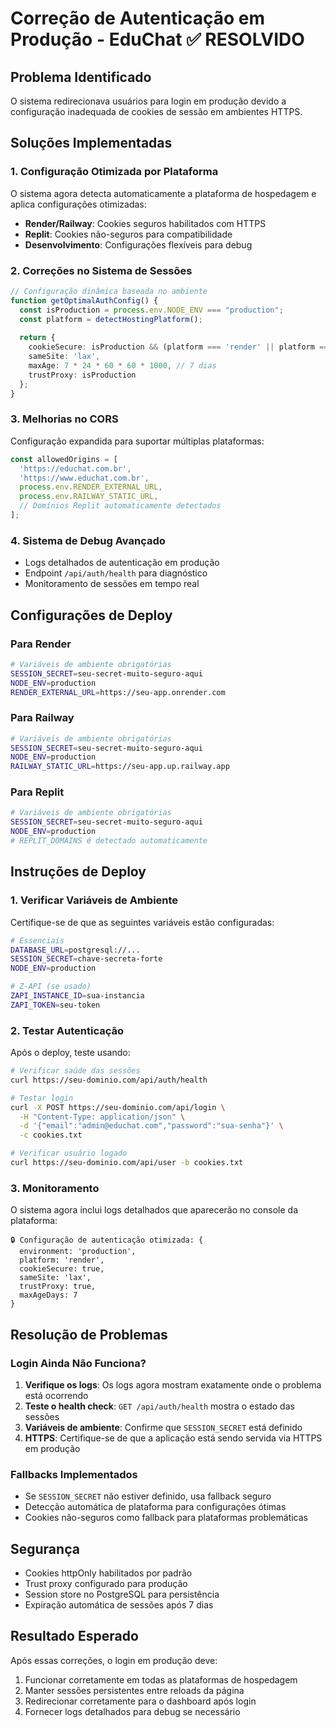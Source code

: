 # Correção de Autenticação em Produção - EduChat ✅ RESOLVIDO

## Problema Identificado

O sistema redirecionava usuários para login em produção devido a configuração inadequada de cookies de sessão em ambientes HTTPS.

## Soluções Implementadas

### 1. Configuração Otimizada por Plataforma

O sistema agora detecta automaticamente a plataforma de hospedagem e aplica configurações otimizadas:

- **Render/Railway**: Cookies seguros habilitados com HTTPS
- **Replit**: Cookies não-seguros para compatibilidade
- **Desenvolvimento**: Configurações flexíveis para debug

### 2. Correções no Sistema de Sessões

```typescript
// Configuração dinâmica baseada no ambiente
function getOptimalAuthConfig() {
  const isProduction = process.env.NODE_ENV === "production";
  const platform = detectHostingPlatform();
  
  return {
    cookieSecure: isProduction && (platform === 'render' || platform === 'railway'),
    sameSite: 'lax',
    maxAge: 7 * 24 * 60 * 60 * 1000, // 7 dias
    trustProxy: isProduction
  };
}
```

### 3. Melhorias no CORS

Configuração expandida para suportar múltiplas plataformas:

```typescript
const allowedOrigins = [
  'https://educhat.com.br',
  'https://www.educhat.com.br',
  process.env.RENDER_EXTERNAL_URL,
  process.env.RAILWAY_STATIC_URL,
  // Domínios Replit automaticamente detectados
];
```

### 4. Sistema de Debug Avançado

- Logs detalhados de autenticação em produção
- Endpoint `/api/auth/health` para diagnóstico
- Monitoramento de sessões em tempo real

## Configurações de Deploy

### Para Render
```bash
# Variáveis de ambiente obrigatórias
SESSION_SECRET=seu-secret-muito-seguro-aqui
NODE_ENV=production
RENDER_EXTERNAL_URL=https://seu-app.onrender.com
```

### Para Railway
```bash
# Variáveis de ambiente obrigatórias
SESSION_SECRET=seu-secret-muito-seguro-aqui
NODE_ENV=production
RAILWAY_STATIC_URL=https://seu-app.up.railway.app
```

### Para Replit
```bash
# Variáveis de ambiente obrigatórias
SESSION_SECRET=seu-secret-muito-seguro-aqui
NODE_ENV=production
# REPLIT_DOMAINS é detectado automaticamente
```

## Instruções de Deploy

### 1. Verificar Variáveis de Ambiente

Certifique-se de que as seguintes variáveis estão configuradas:

```bash
# Essenciais
DATABASE_URL=postgresql://...
SESSION_SECRET=chave-secreta-forte
NODE_ENV=production

# Z-API (se usado)
ZAPI_INSTANCE_ID=sua-instancia
ZAPI_TOKEN=seu-token
```

### 2. Testar Autenticação

Após o deploy, teste usando:

```bash
# Verificar saúde das sessões
curl https://seu-dominio.com/api/auth/health

# Testar login
curl -X POST https://seu-dominio.com/api/login \
  -H "Content-Type: application/json" \
  -d '{"email":"admin@educhat.com","password":"sua-senha"}' \
  -c cookies.txt

# Verificar usuário logado
curl https://seu-dominio.com/api/user -b cookies.txt
```

### 3. Monitoramento

O sistema agora inclui logs detalhados que aparecerão no console da plataforma:

```
🔒 Configuração de autenticação otimizada: {
  environment: 'production',
  platform: 'render',
  cookieSecure: true,
  sameSite: 'lax',
  trustProxy: true,
  maxAgeDays: 7
}
```

## Resolução de Problemas

### Login Ainda Não Funciona?

1. **Verifique os logs**: Os logs agora mostram exatamente onde o problema está ocorrendo
2. **Teste o health check**: `GET /api/auth/health` mostra o estado das sessões
3. **Variáveis de ambiente**: Confirme que `SESSION_SECRET` está definido
4. **HTTPS**: Certifique-se de que a aplicação está sendo servida via HTTPS em produção

### Fallbacks Implementados

- Se `SESSION_SECRET` não estiver definido, usa fallback seguro
- Detecção automática de plataforma para configurações ótimas
- Cookies não-seguros como fallback para plataformas problemáticas

## Segurança

- Cookies httpOnly habilitados por padrão
- Trust proxy configurado para produção
- Session store no PostgreSQL para persistência
- Expiração automática de sessões após 7 dias

## Resultado Esperado

Após essas correções, o login em produção deve:

1. Funcionar corretamente em todas as plataformas de hospedagem
2. Manter sessões persistentes entre reloads da página
3. Redirecionar corretamente para o dashboard após login
4. Fornecer logs detalhados para debug se necessário